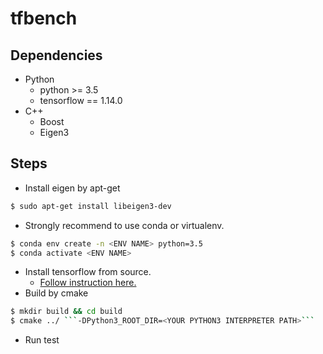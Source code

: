 # tfbench

## Dependencies

- Python
    - python >= 3.5
    - tensorflow == 1.14.0
- C++
    - Boost
    - Eigen3

## Steps


- Install eigen by apt-get
```bash
$ sudo apt-get install libeigen3-dev
```
- Strongly recommend to use conda or virtualenv.
```bash
$ conda env create -n <ENV NAME> python=3.5
$ conda activate <ENV NAME>
```
- Install tensorflow from source. 
    - [Follow instruction here.](https://www.tensorflow.org/install/source)  
- Build by cmake 
```bash
$ mkdir build && cd build 
$ cmake ../ ```-DPython3_ROOT_DIR=<YOUR PYTHON3 INTERPRETER PATH>```
```
- Run test


<!---
## Docker 

- (optional) install [nvidia-docker](https://github.com/NVIDIA/nvidia-docker) for GPU support 


```bash
$ docker pull tensorflow/tensorflow:nightly-devel-gpu-py3
```

```bash
$ docker run --runtime=nvidia -it -w /tensorflow -v $PWD:/mnt -e HOST_PERMS="$(id -u):$(id -g)" \
    tensorflow/tensorflow:nightly-devel-gpu-py3 bash
```
-->